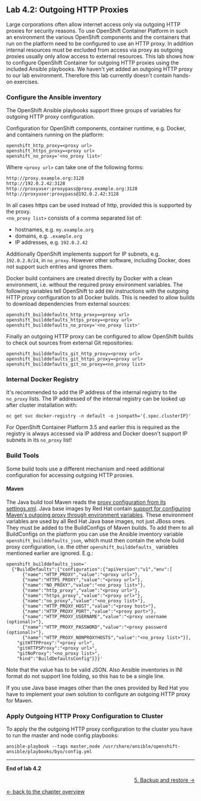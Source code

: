 ## Lab 4.2: Outgoing HTTP Proxies

Large corporations often allow internet access only via outgoing HTTP proxies for security reasons.
To use OpenShift Container Platform in such an environment the various OpenShift components and 
the containers that run on the platform need to be configured to use an HTTP proxy. In addition
internal resources must be excluded from access via proxy as outgoing proxies usually only allow
access to external resources. This lab shows how to configure OpenShift Container for outgoing
HTTP proxies using the included Ansible playbooks.
We haven't yet added an outgoing HTTP proxy to our lab environment. Therefore this lab currently doesn't
contain hands-on exercises.

### Configure the Ansible inventory

The OpenShift Ansible playbooks support three groups of variables for outgoing HTTP proxy configuration.

Configuration for OpenShift components, container runtime, e.g. Docker, and containers running on the platform:

    openshift_http_proxy=<proxy url>
    openshift_https_proxy=<proxy url>
    openshift_no_proxy='<no_proxy list>'

Where `<proxy url>` can take one of the following forms:

    http://proxy.example.org:3128
    http://192.0.2.42:3128
    http://proxyuser:proxypass@proxy.example.org:3128
    http://proxyuser:proxypass@192.0.2.42:3128

In all cases https can be used instead of http, provided this is supported by the proxy.  
`<no_proxy list>` consists of a comma separated list of:
* hostnames, e.g. `my.example.org`
* domains, e.g. `.example.org`
* IP addresses, e.g. `192.0.2.42`

Additionally OpenShift implements support for IP subnets, e.g. `192.0.2.0/24`, in `no_proxy`. However other software, including Docker, does not support such entries and ignores them.

Docker build containers are created directly by Docker with a clean environment, i.e. without the required proxy environment variables.
The following variables tell OpenShift to add `ENV` instructions with the outgoing HTTP proxy configuration to all Docker builds.
This is needed to allow builds to download dependencies from external sources:

    openshift_builddefaults_http_proxy=<proxy url>
    openshift_builddefaults_https_proxy=<proxy url>
    openshift_builddefaults_no_proxy='<no_proxy list>'

Finally an outgoing HTTP proxy can be configured to allow OpenShift builds to check out sources from external Git repositories:

    openshift_builddefaults_git_http_proxy=<proxy url>
    openshift_builddefaults_git_https_proxy=<proxy url>
    openshift_builddefaults_git_no_proxy=<no_proxy list>

### Internal Docker Registry

It's recommended to add the IP address of the internal registry to the `no_proxy`
lists. The IP addressed of the internal registry can be looked up after cluster installation with:

    oc get svc docker-registry -n default -o jsonpath='{.spec.clusterIP}'

For OpenShift Container Platform 3.5 and earlier this is required as the registry is always
accessed via IP address and Docker doesn't support IP subnets in its `no_proxy` list!

### Build Tools

Some build tools use a different mechanism and need additional configuration for accessing outgoing HTTP proxies.

#### Maven

The Java build tool Maven reads the [proxy configuration from its settings.xml](https://maven.apache.org/guides/mini/guide-proxies.html).
Java base images by Red Hat contain [support for configuring Maven's outgoing proxy through environment variables](https://access.redhat.com/documentation/en-us/red_hat_jboss_enterprise_application_platform/7.0/html-single/red_hat_jboss_enterprise_application_platform_for_openshift/#eap_s2i_process).
These environment variables are used by all Red Hat Java base images, not just JBoss ones. They must be added to the BuildConfigs of Maven builds.
To add them to all BuildConfigs on the platform you can use the Ansible inventory variable `openshift_builddefaults_json`,
which must then contain the whole build proxy configuration, i.e. the other `openshift_builddefaults_` variables mentioned earlier are ignored. E.g.:

    openshift_builddefaults_json='
      {"BuildDefaults":{"configuration":{"apiVersion":"v1","env":[
          {"name":"HTTP_PROXY","value":"<proxy url>"},
          {"name":"HTTPS_PROXY","value":"<proxy url>"},
          {"name":"NO_PROXY","value":"<no_proxy list>"},
          {"name":"http_proxy","value":"<proxy url>"},
          {"name":"https_proxy","value":"<proxy url>"},
          {"name":"no_proxy","value":"<no_proxy list>"},
          {"name":"HTTP_PROXY_HOST","value":"<proxy host>"},
          {"name":"HTTP_PROXY_PORT","value":"<proxy port>"},
          {"name":"HTTP_PROXY_USERNAME","value":"<proxy username (optional)>"},
          {"name":"HTTP_PROXY_PASSWORD","value":"<proxy password (optional)>"},
          {"name":"HTTP_PROXY_NONPROXYHOSTS","value":"<no_proxy list>"}],
        "gitHTTPProxy":"<proxy url>",
        "gitHTTPSProxy":"<proxy url>",
        "gitNoProxy":"<no_proxy list>",
        "kind":"BuildDefaultsConfig"}}}'

Note that the value has to be valid JSON.
Also Ansible inventories in INI format do not support line folding, so this has to be a single line.

If you use Java base images other than the ones provided by Red Hat you have to implement your own solution to configure an outgoing HTTP proxy for Maven.

### Apply Outgoing HTTP Proxy Configuration to Cluster

To apply the the outgoing HTTP proxy configuration to the cluster you have to run the master and node config playbooks:

    ansible-playbook --tags master,node /usr/share/ansible/openshift-ansible/playbooks/byo/config.yml

---

**End of lab 4.2**

<p width="100px" align="right"><a href="50_backup_restore.md">5. Backup and restore →</a></p>

[← back to the chapter overview](40_configuration_best_practices.md)
